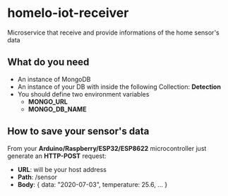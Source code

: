 # homelo-iot-receiver
Microservice that receive and provide informations of the home sensor's data

## What do you need
- An instance of MongoDB
- An instance of your DB with inside the following Collection: **Detection**
- You should define two environment variables
  - **MONGO_URL**
  - **MONGO_DB_NAME**
  
## How to save your sensor's data
From your **Arduino/Raspberry/ESP32/ESP8622** microcontroller just generate an **HTTP-POST** request:
- **URL**:    will be your host address
- **Path**:   /sensor
- **Body**:   { data: "2020-07-03", temperature: 25.6, ... }


